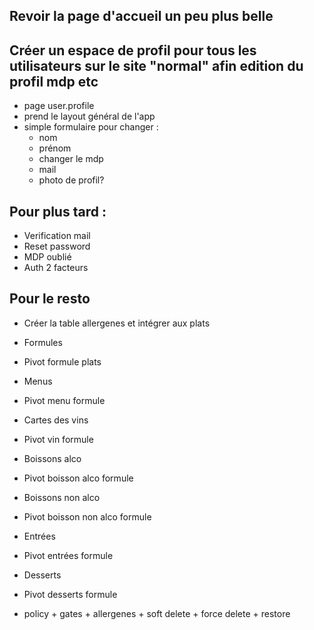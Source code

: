 
## Revoir la page d'accueil un peu plus belle 

## Créer un espace de profil pour tous les utilisateurs sur le site "normal" afin edition du profil mdp etc
- page user.profile
- prend le layout général de l'app
- simple formulaire pour changer : 
    - nom
    - prénom
    - changer le mdp
    - mail
    - photo de profil?


## Pour plus tard :
- Verification mail
- Reset password
- MDP oublié
- Auth 2 facteurs

## Pour le resto
- Créer la table allergenes et intégrer aux plats

- Formules
- Pivot formule plats

- Menus
- Pivot menu formule

- Cartes des vins
- Pivot vin formule

- Boissons alco
- Pivot boisson alco formule

- Boissons non alco
- Pivot boisson non alco formule

- Entrées
- Pivot entrées formule

- Desserts
- Pivot desserts formule

+ policy + gates + allergenes + soft delete + force delete + restore